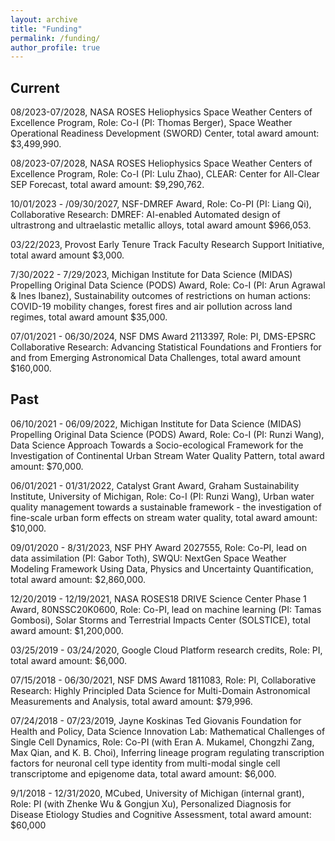 ```yaml
---
layout: archive
title: "Funding"
permalink: /funding/
author_profile: true 
---
```


## Current

08/2023-07/2028, NASA ROSES Heliophysics Space Weather Centers of Excellence Program, Role: Co-I (PI: Thomas Berger), Space Weather Operational Readiness Development (SWORD) Center, total award amount: $3,499,990.

08/2023-07/2028, NASA ROSES Heliophysics Space Weather Centers of Excellence Program, Role: Co-I (PI: Lulu Zhao), CLEAR: Center for All-Clear SEP Forecast, total award amount: $9,290,762.

10/01/2023 - /09/30/2027, NSF-DMREF Award, Role: Co-PI (PI: Liang Qi), Collaborative Research: DMREF: AI-enabled Automated design of ultrastrong and ultraelastic metallic alloys, total award amount $966,053. 

03/22/2023, Provost Early Tenure Track Faculty Research Support Initiative, total award amount $3,000.

7/30/2022 - 7/29/2023, Michigan Institute for Data Science (MIDAS) Propelling Original Data Science (PODS) Award, Role: Co-I (PI: Arun Agrawal & Ines Ibanez), Sustainability outcomes of restrictions on human actions: COVID-19 mobility changes, forest fires and air pollution across land regimes, total award amount $35,000.

07/01/2021 - 06/30/2024, NSF DMS Award 2113397, Role: PI, DMS-EPSRC Collaborative Research: Advancing Statistical Foundations and Frontiers for and from Emerging Astronomical Data Challenges, total award amount $160,000.


## Past

06/10/2021 - 06/09/2022, Michigan Institute for Data Science (MIDAS) Propelling Original Data Science (PODS) Award, Role: Co-I (PI: Runzi Wang), Data Science Approach Towards a Socio-ecological Framework for the Investigation of Continental Urban Stream Water Quality Pattern, total award amount: $70,000.

06/01/2021 - 01/31/2022, Catalyst Grant Award, Graham Sustainability Institute, University of Michigan, Role: Co-I (PI: Runzi Wang), Urban water quality management towards a sustainable framework - the investigation of fine-scale urban form effects on stream water quality, total award amount: $10,000.

09/01/2020 - 8/31/2023, NSF PHY Award 2027555, Role: Co-PI, lead on data assimilation (PI: Gabor Toth), SWQU: NextGen Space Weather Modeling Framework Using Data, Physics and Uncertainty Quantification, total award amount: $2,860,000.

12/20/2019 - 12/19/2021, NASA ROSES18 DRIVE Science Center Phase 1 Award, 80NSSC20K0600, Role: Co-PI, lead on machine learning (PI: Tamas Gombosi), Solar Storms and Terrestrial Impacts Center (SOLSTICE), total award amount: $1,200,000.

03/25/2019 - 03/24/2020, Google Cloud Platform research credits, Role: PI, total award amount: $6,000.

07/15/2018 - 06/30/2021, NSF DMS Award 1811083, Role: PI, Collaborative Research: Highly Principled Data Science for Multi-Domain Astronomical Measurements and Analysis, total award amount: $79,996.

07/24/2018 - 07/23/2019, Jayne Koskinas Ted Giovanis Foundation for Health and Policy, Data Science Innovation Lab: Mathematical Challenges of Single Cell Dynamics, Role: Co-PI (with Eran A. Mukamel, Chongzhi Zang, Max Qian, and K. B. Choi), Inferring lineage program regulating transcription factors for neuronal cell type identity from multi-modal single cell transcriptome and epigenome data, total award amount: $6,000.

9/1/2018 - 12/31/2020, MCubed, University of Michigan (internal grant), Role: PI (with Zhenke Wu & Gongjun Xu), Personalized Diagnosis for Disease Etiology Studies and Cognitive Assessment, total award amount: $60,000
